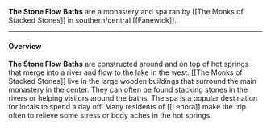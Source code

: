 
**The Stone Flow Baths** are a monastery and spa ran by [[The Monks of Stacked Stones]] in southern/central [[Fanewick]].

----

#### Overview

**The Stone Flow Baths** are constructed around and on top of hot springs that merge into a river and flow to the lake in the west. [[The Monks of Stacked Stones]] live in the large wooden buildings that surround the main monastery in the center. They can often be found stacking stones in the rivers or helping visitors around the baths. The spa is a popular destination for locals to spend a day off. Many residents of [[Lenora]] make the trip often to relieve some stress or body aches in the hot springs. 